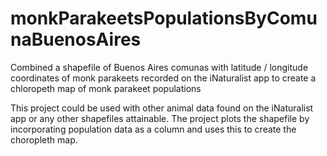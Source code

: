# monkParakeetsPopulationsByComunaBuenosAires
Combined a shapefile of Buenos Aires comunas with latitude / longitude coordinates of monk parakeets recorded on the iNaturalist app to create a chloropeth map of monk parakeet populations

This project could be used with other animal data found on the iNaturalist app or any other shapefiles attainable.  The project plots the shapefile by incorporating population data as a column and uses this to create the choropleth map.  
